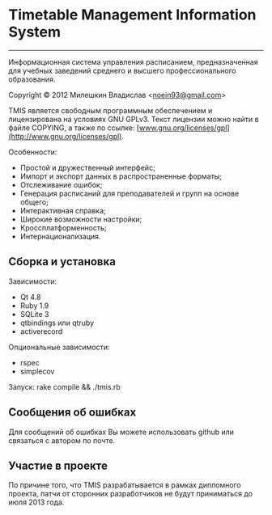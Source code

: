 # Timetable Management Information System
- - -
Информационная система управления расписанием, предназначенная для учебных заведений среднего и высшего профессионального образования.

Copyright © 2012 Милешкин Владислав &#60;noein93@gmail.com&#62;

TMIS является свободным программным обеспечением и лицензирована на условиях GNU GPLv3. Текст лицензии можно найти в файле COPYING, а также по ссылке: [www.gnu.org/licenses/gpl](http://www.gnu.org/licenses/gpl).

Особенности:
* Простой и дружественный интерфейс;
* Импорт и экспорт данных в распространенные форматы;
* Отслеживание ошибок;
* Генерация расписаний для преподавателей и групп на основе общего;
* Интерактивная справка;
* Широкие возможности настройки;
* Кроссплатформенность;
* Интернационализация.

## Сборка и установка
Зависимости:
* Qt 4.8
* Ruby 1.9
* SQLite 3
* qtbindings или qtruby
* activerecord

Опциональные зависимости:
* rspec
* simplecov

Запуск:
    rake compile && ./tmis.rb

## Сообщения об ошибках
Для сообщений об ошибках Вы можете использовать github или связаться с автором по почте.

## Участие в проекте
По причине того, что TMIS разрабатывается в рамках дипломного проекта, патчи от сторонних разработчиков не будут приниматься до июля 2013 года.
